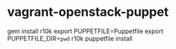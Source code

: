 # vagrant-openstack-puppet

gem install r10k
export PUPPETFILE=Puppetfile 
export PUPPETFILE_DIR=`pwd`
r10k puppetfile install
